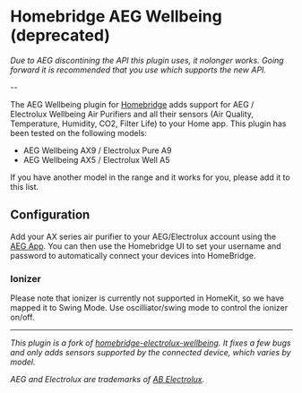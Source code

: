 
# Homebridge AEG Wellbeing (deprecated)

*Due to AEG discontining the API this plugin uses, it nolonger works. Going forward it is recommended that you use []() which supports the new API.*

--

The AEG Wellbeing plugin for [Homebridge](https://github.com/nfarina/homebridge) adds support for AEG / Electrolux Wellbeing Air Purifiers and all their sensors (Air Quality, Temperature, Humidity, CO2, Filter Life) to your Home app. This plugin has been tested on the following models:

- AEG Wellbeing AX9 / Electrolux Pure A9
- AEG Wellbeing AX5 / Electrolux Well A5

If you have another model in the range and it works for you, please add it to this list.

## Configuration

Add your AX series air purifier to your AEG/Electrolux account using the [AEG App](https://apps.apple.com/gb/app/aeg/id1599494494). You can then use the Homebridge UI to set your username and password to automatically connect your devices into HomeBridge.


### Ionizer

Please note that ionizer is currently not supported in HomeKit, so we have mapped it to Swing Mode. Use oscilliator/swing mode to control the ionizer on/off.

---

*This plugin is a fork of [homebridge-electrolux-wellbeing](https://github.com/baboons/homebridge-electrolux-wellbeing). It fixes a few bugs and only adds sensors supported by the connected device, which varies by model.*

*AEG and Electrolux are trademarks of [AB Electrolux](https://www.electroluxgroup.com/).*
